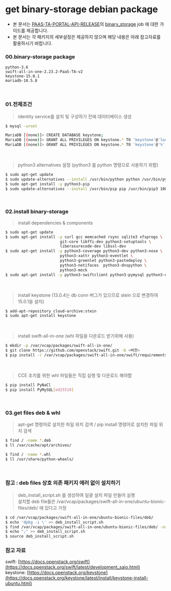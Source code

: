 # get binary-storage debian package 
- 본 문서는 [PAAS-TA-PORTAL-API-RELEASE](https://github.com/PaaS-TA/PAAS-TA-PORTAL-API-RELEASE)의 [binary_storage](https://github.com/PaaS-TA/PAAS-TA-PORTAL-API-RELEASE/tree/master/jobs/binary_storage) job 에 대한 가이드를 제공합니다.
- 본 문서는 각 패키지의 세부설정은 제공하지 않으며 해당 내용은 아래 참고자료를 활용하시기 바랍니다.

### 00.binary-storage package
```
python-3.6
swift-all-in-one-2.23.2-PaaS-TA-v2
keystone-15.0.1
mariadb-10.5.8
```
<br/>

### 01.전제조건
> identity service를 설치 및 구성하기 전에 데이터베이스 생성
```bash
$ mysql -uroot

MariaDB [(none)]> CREATE DATABASE keystone;
MariaDB [(none)]> GRANT ALL PRIVILEGES ON keystone.* TO 'keystone'@'localhost' IDENTIFIED BY 'KEYSTONE_DBPASS';
MariaDB [(none)]> GRANT ALL PRIVILEGES ON keystone.* TO 'keystone'@'%' IDENTIFIED BY 'KEYSTONE_DBPASS';
```
<br/>

> python3 alternatives 설정 (python3 를 python 명령으로 사용하기 위함)
```bash
$ sudo apt-get update
$ sudo update-alternatives --install /usr/bin/python python /usr/bin/python3.6 100 --skip-auto
$ sudo apt-get install -y python3-pip
$ sudo update-alternatives --install /usr/bin/pip pip /usr/bin/pip3 100 --skip-auto
```
<br/>

### 02.install binary-storage 
> install dependencies & components
```bash
$ sudo apt-get update
$ sudo apt-get install -y curl gcc memcached rsync sqlite3 xfsprogs \
                        git-core libffi-dev python3-setuptools \
                        liberasurecode-dev libssl-dev
$ sudo apt-get install -y python3-coverage python3-dev python3-nose \
                        python3-xattr python3-eventlet \
                        python3-greenlet python3-pastedeploy \
                        python3-netifaces  python3-dnspython \
                        python3-mock
$ sudo apt-get install -y python3-swiftclient python3-pymysql python3-openstackclient
```
<br/>

> install keystone (13.0.4는 db conn 버그가 있으므로 stein 으로 변경하여 15.0.1을 설치)
```bash
$ add-apt-repository cloud-archive:stein  
$ sudo apt-get install keystone
```
<br/>

> install swift-all-in-one (whl 파일을 다운로드 받기위해 사용)
```bash
$ mkdir -p /var/vcap/packages/swift-all-in-one/
$ git clone https://github.com/openstack/swift.git -b <버전>
$ pip install -r /var/vcap/packages/swift-all-in-one/swift/requirements.txt
```
<br/>

> CCE 조치를 위한 whl 파일들은 직접 실행 및 다운로드 해야함
```bash
$ pip install PyNaCl
$ pip install PyMySQL[ed25519]
```
<br/>

### 03.get files deb & whl
> apt-get 명령어로 설치한 파일 위치 검색 / pip install 명령어로 설치한 파일 위치 검색
```bash
$ find / -name *.deb 
$ ll /var/cache/apt/archives/

$ find / -name *.whl 
$ ll /usr/share/python-wheels/
```
<br/>

### 참고 : deb files 상호 의존 패키지 에러 없이 설치하기 
> deb_install_script.sh 를 생성하여 일괄 설치 파일 만들어 실행
<br/> 설치할 deb file들은 /var/vcap/packages/swift-all-in-one/ubuntu-bionic-files/deb/ 에 있다고 가정
```bash
$ cd /var/vcap/packages/swift-all-in-one/ubuntu-bionic-files/deb/
$ echo 'dpkg -i \' >> deb_install_script.sh 
$ find /var/vcap/packages/swift-all-in-one/ubuntu-bionic-files/deb/ -name '*.deb' -exec basename {}' \' \; >> deb_install_script.sh
$ echo ";" >> deb_install_script.sh
$ source deb_install_script.sh
```

### 참고 자료
swift: [https://docs.openstack.org/swift](https://docs.openstack.org/swift/latest/development_saio.html)<br/>
keystone: [https://docs.openstack.org/keystone](https://docs.openstack.org/keystone/latest/install/keystone-install-ubuntu.html)<br/>